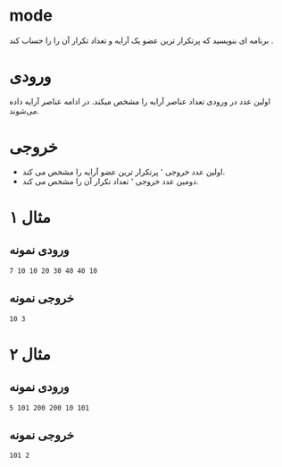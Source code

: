 # mode

برنامه ای بنویسید که پر‌تکرار ترین عضو  یک آرایه و تعداد تکرار آن را را حساب کند .

# ورودی
اولین عدد در ورودی تعداد عناصر آرایه را مشخص میکند.
در ادامه عناصر آرایه داده می‌شوند.

# خروجی
+ اولین عدد خروجی ٬ پر‌تکرار ترین عضو آرایه را مشخص می کند.
+ دومین عدد خروجی ٬ تعداد تکرار آن را مشخص می کند.

# مثال ۱
## ورودی نمونه 
```
7 10 10 20 30 40 40 10
```


## خروجی نمونه 
```
10 3 
```


# مثال ۲
## ورودی نمونه 
```
5 101 200 200 10 101
```


## خروجی نمونه 
```
101 2 
```
